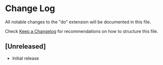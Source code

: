 # Change Log
All notable changes to the "do" extension will be documented in this file.

Check [Keep a Changelog](http://keepachangelog.com/) for recommendations on how to structure this file.

## [Unreleased]
- Initial release